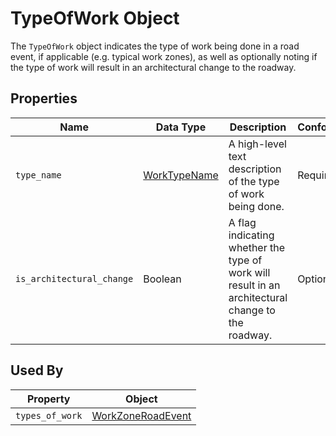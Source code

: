 # TypeOfWork Object
The `TypeOfWork` object indicates the type of work being done in a road event, if applicable (e.g. typical work zones), as well as optionally noting if the type of work will result in an architectural change to the roadway.

## Properties
Name | Data Type | Description | Conformance | Notes
--- | --- | --- | --- | ---
`type_name` | [WorkTypeName](/spec-content/enumerated-types/WorkTypeName.md) | A high-level text description of the type of work being done. | Required | 
`is_architectural_change` | Boolean | A flag indicating whether the type of work will result in an architectural change to the roadway. | Optional |

## Used By
Property | Object
--- | ---
`types_of_work` | [WorkZoneRoadEvent](/spec-content/objects/WorkZoneRoadEvent.md)
